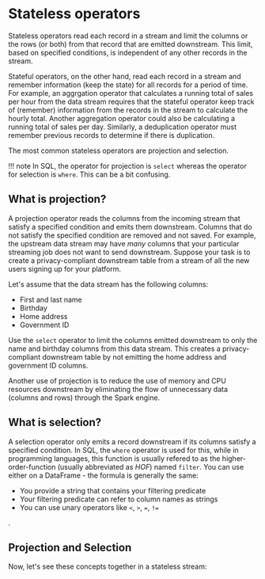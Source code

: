 # Stateless operators
<!-- Is this the best way to introduce stateful vs. stateless? The main point is that we don't need to "remember" other records in stateless. -->

Stateless operators read each record in a stream and limit the columns or the rows (or both) from that record that are emitted downstream. This limit, based on specified conditions, is independent of any other records in the stream.

Stateful operators, on the other hand, read each record in a stream and remember information (keep the state) for all records for a period of time. For example, an aggrgation operator that calculates a running total of sales per hour from the data stream requires that the stateful operator keep track of (remember) information from the records in the stream to calculate the hourly total. Another aggregation operator could also be calculating a running total of sales per day. Similarly, a deduplication operator must remember previous records to determine if there is duplication.

The most common stateless operators are projection and selection.

!!! note
    In SQL, the operator for projection is `select` whereas the operator for selection is `where`. This can be a bit confusing.

## What is projection?

A projection operator reads the columns from the incoming stream that satisfy a specified condition and emits them downstream. Columns that do not satisfy the specified condition are removed and not saved. For example, the upstream data stream may have _many_ columns that your particular streaming job does not want to send downstream. Suppose your task is to create a privacy-compliant downstream table from a stream of all the new users signing up for your platform.

Let's assume that the data stream has the following columns:

- First and last name
- Birthday
- Home address
- Government ID

Use the `select` operator to limit the columns emitted downstream to only the name and birthday columns from this data stream. This creates a privacy-compliant downstream table by not emitting the home address and government ID columns.

<!--TODO(neil), code example. This doesn't need to work E2E, we can just assume the existence of some DataFrame `df` with a known schema. Similar to what we already have. -->

Another use of projection is to reduce the use of memory and CPU resources downstream by eliminating the flow of unnecessary data (columns and rows) through the Spark engine.

## What is selection?

A selection operator only emits a record downstream if its columns satisfy a specified condition. In SQL, the `where` operator is used for this, while in programming languages, this function is usually refered to as the higher-order-function (usually abbreviated as _HOF_) named `filter`. You can use either on a DataFrame - the formula is generally the same:

- You provide a string that contains your filtering predicate
- Your filtering predicate can refer to column names as strings
- You can use unary operators like `<`, `>`, `=`, `!=`

<!--TODO(neil), code example-->.

## Projection and Selection

Now, let's see these concepts together in a stateless stream:

<!--TODO(neil)-->
